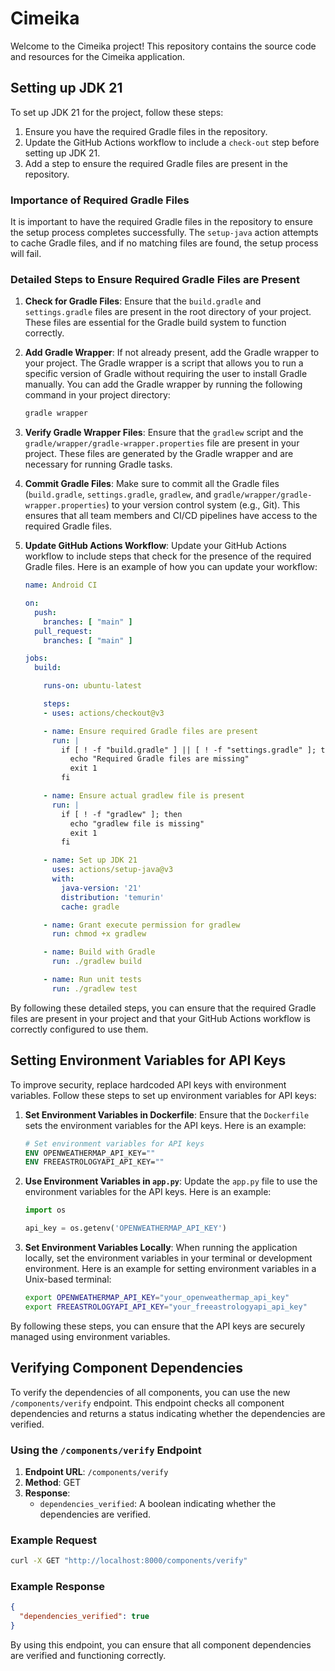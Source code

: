 # Cimeika

Welcome to the Cimeika project! This repository contains the source code and resources for the Cimeika application.

## Setting up JDK 21

To set up JDK 21 for the project, follow these steps:

1. Ensure you have the required Gradle files in the repository.
2. Update the GitHub Actions workflow to include a `check-out` step before setting up JDK 21.
3. Add a step to ensure the required Gradle files are present in the repository.

### Importance of Required Gradle Files

It is important to have the required Gradle files in the repository to ensure the setup process completes successfully. The `setup-java` action attempts to cache Gradle files, and if no matching files are found, the setup process will fail.

### Detailed Steps to Ensure Required Gradle Files are Present

1. **Check for Gradle Files**: Ensure that the `build.gradle` and `settings.gradle` files are present in the root directory of your project. These files are essential for the Gradle build system to function correctly.

2. **Add Gradle Wrapper**: If not already present, add the Gradle wrapper to your project. The Gradle wrapper is a script that allows you to run a specific version of Gradle without requiring the user to install Gradle manually. You can add the Gradle wrapper by running the following command in your project directory:
   ```sh
   gradle wrapper
   ```

3. **Verify Gradle Wrapper Files**: Ensure that the `gradlew` script and the `gradle/wrapper/gradle-wrapper.properties` file are present in your project. These files are generated by the Gradle wrapper and are necessary for running Gradle tasks.

4. **Commit Gradle Files**: Make sure to commit all the Gradle files (`build.gradle`, `settings.gradle`, `gradlew`, and `gradle/wrapper/gradle-wrapper.properties`) to your version control system (e.g., Git). This ensures that all team members and CI/CD pipelines have access to the required Gradle files.

5. **Update GitHub Actions Workflow**: Update your GitHub Actions workflow to include steps that check for the presence of the required Gradle files. Here is an example of how you can update your workflow:
   ```yaml
   name: Android CI

   on:
     push:
       branches: [ "main" ]
     pull_request:
       branches: [ "main" ]

   jobs:
     build:

       runs-on: ubuntu-latest

       steps:
       - uses: actions/checkout@v3

       - name: Ensure required Gradle files are present
         run: |
           if [ ! -f "build.gradle" ] || [ ! -f "settings.gradle" ]; then
             echo "Required Gradle files are missing"
             exit 1
           fi

       - name: Ensure actual gradlew file is present
         run: |
           if [ ! -f "gradlew" ]; then
             echo "gradlew file is missing"
             exit 1
           fi

       - name: Set up JDK 21
         uses: actions/setup-java@v3
         with:
           java-version: '21'
           distribution: 'temurin'
           cache: gradle

       - name: Grant execute permission for gradlew
         run: chmod +x gradlew

       - name: Build with Gradle
         run: ./gradlew build

       - name: Run unit tests
         run: ./gradlew test
   ```

By following these detailed steps, you can ensure that the required Gradle files are present in your project and that your GitHub Actions workflow is correctly configured to use them.

## Setting Environment Variables for API Keys

To improve security, replace hardcoded API keys with environment variables. Follow these steps to set up environment variables for API keys:

1. **Set Environment Variables in Dockerfile**: Ensure that the `Dockerfile` sets the environment variables for the API keys. Here is an example:
   ```dockerfile
   # Set environment variables for API keys
   ENV OPENWEATHERMAP_API_KEY=""
   ENV FREEASTROLOGYAPI_API_KEY=""
   ```

2. **Use Environment Variables in `app.py`**: Update the `app.py` file to use the environment variables for the API keys. Here is an example:
   ```python
   import os

   api_key = os.getenv('OPENWEATHERMAP_API_KEY')
   ```

3. **Set Environment Variables Locally**: When running the application locally, set the environment variables in your terminal or development environment. Here is an example for setting environment variables in a Unix-based terminal:
   ```sh
   export OPENWEATHERMAP_API_KEY="your_openweathermap_api_key"
   export FREEASTROLOGYAPI_API_KEY="your_freeastrologyapi_api_key"
   ```

By following these steps, you can ensure that the API keys are securely managed using environment variables.

## Verifying Component Dependencies

To verify the dependencies of all components, you can use the new `/components/verify` endpoint. This endpoint checks all component dependencies and returns a status indicating whether the dependencies are verified.

### Using the `/components/verify` Endpoint

1. **Endpoint URL**: `/components/verify`
2. **Method**: GET
3. **Response**:
   - `dependencies_verified`: A boolean indicating whether the dependencies are verified.

### Example Request

```sh
curl -X GET "http://localhost:8000/components/verify"
```

### Example Response

```json
{
  "dependencies_verified": true
}
```

By using this endpoint, you can ensure that all component dependencies are verified and functioning correctly.
